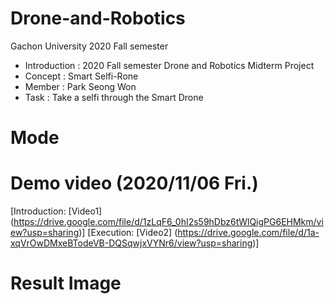 # Drone-and-Robotics
Gachon University 2020 Fall semester

* Introduction : 2020 Fall semester Drone and Robotics Midterm Project
* Concept : Smart Selfi-Rone
* Member : Park Seong Won
* Task : Take a selfi through the Smart Drone

# Mode

# Demo video (2020/11/06 Fri.)
[Introduction: [Video1] (https://drive.google.com/file/d/1zLqF6_0hI2s59hDbz6tWlQigPG6EHMkm/view?usp=sharing)]
[Execution: [Video2] (https://drive.google.com/file/d/1a-xqVrOwDMxeBTodeVB-DQSqwjxVYNr6/view?usp=sharing)]

# Result Image


